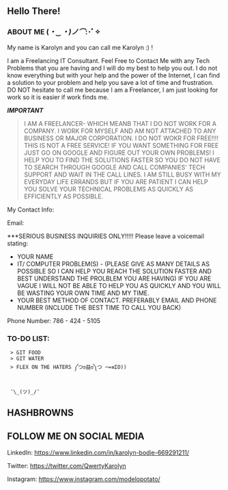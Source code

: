 
## Hello There!

### ABOUT ME (*・‿・)ノ⌒*:･ﾟ✧

My name is Karolyn and you can call me Karolyn :) ! 

I am a Freelancing IT Consultant. Feel Free to Contact Me with any Tech Problems that you are having and I will do my best to help you out. I do not know everything but with your help and the power of the Internet, I can find a solution to your problem and help you save a lot of time and frustration. DO NOT hesitate to call me because I am a Freelancer, I am just looking for work so it is easier if work finds me. 


***IMPORTANT***
 > I AM A FREELANCER- WHICH MEANB THAT I DO NOT WORK FOR A COMPANY. I WORK FOR MYSELF AND AM NOT ATTACHED TO ANY BUSINESS OR MAJOR CORPORATION.
 > I DO NOT WOKR FOR FREE!!!! THIS IS NOT A FREE SERVICE! IF YOU WANT SOMETHING FOR FREE JUST GO ON GOOGLE AND FIGURE OUT YOUR OWN PROBLEMS!
 > I HELP YOU TO FIND THE SOLUTIONS FASTER SO YOU DO NOT HAVE TO SEARCH THROUGH GOOGLE AND CALL COMPANIES' TECH SUPPORT AND WAIT IN THE CALL LINES. 
 > I AM STILL BUSY WITH MY EVERYDAY LIFE ERRANDS BUT IF YOU ARE PATIENT I CAN HELP YOU SOLVE YOUR TECHNICAL PROBLEMS AS QUICKLY AS EFFICIENTLY AS POSSIBLE.


My Contact Info: 

Email:


***SERIOUS BUSINESS INQUIRIES ONLY!!!!!
Please leave a voicemail stating:
  - YOUR NAME
  - IT/ COMPUTER PROBLEM(S) - (PLEASE GIVE AS MANY DETAILS AS POSSIBLE SO I CAN HELP YOU REACH THE SOLUTION FASTER AND BEST UNDERSTAND THE PROLBLEM YOU ARE HAVING) IF YOU ARE VAGUE I WILL NOT BE ABLE TO HELP YOU AS QUICKLY AND YOU WILL BE WASTING YOUR OWN TIME AND MY TIME. 
  - YOUR BEST METHOD OF CONTACT. PREFERABLY EMAIL AND PHONE NUMBER (INCLUDE THE BEST TIME TO CALL YOU BACK)

Phone Number: 786 - 424 - 5105



### TO-DO LIST:

```
 > GIT FOOD 
 > GIT WATER 
 > FLEX ON THE HATERS ༼つಠ益ಠ༽つ ─=≡ΣO))
 
```

     ¯\_(ツ)_/¯ 



     
## HASHBROWNS 


## FOLLOW ME ON SOCIAL MEDIA

LinkedIn: https://www.linkedin.com/in/karolyn-bodie-669291211/

Twitter:  https://twitter.com/QwertyKarolyn

Instagram: https://www.instagram.com/modelopotato/




